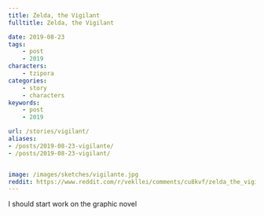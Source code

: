 ```yaml
---
title: Zelda, the Vigilant
fulltitle: Zelda, the Vigilant

date: 2019-08-23
tags:
    - post
    - 2019
characters:
    - tzipora
categories:
    - story
    - characters
keywords:
    - post
    - 2019

url: /stories/vigilant/
aliases:
- /posts/2019-08-23-vigilante/
- /posts/2019-08-23-vigilant/


image: /images/sketches/vigilante.jpg
reddit: https://www.reddit.com/r/vekllei/comments/cu8kvf/zelda_the_vigilant/
---
```

I should start work on the graphic novel

